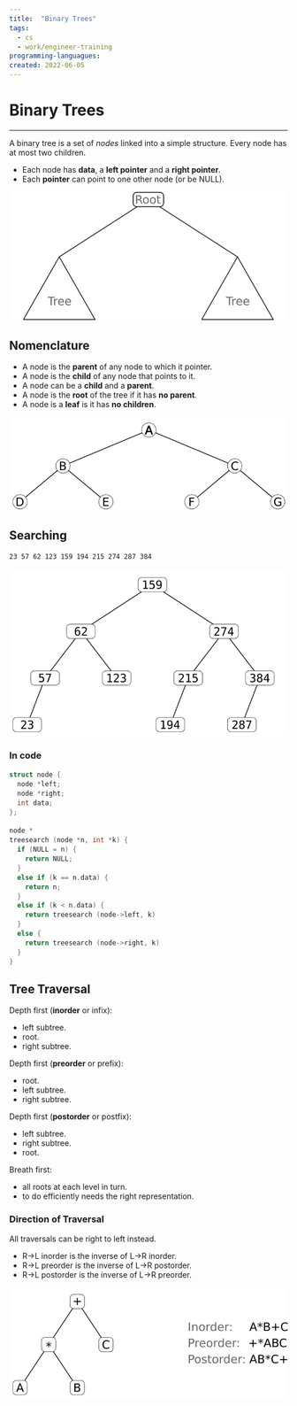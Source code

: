 ```yaml
---
title:  "Binary Trees"
tags:
  - cs
  - work/engineer-training
programming-languagues:
created: 2022-06-05
---
```

# Binary Trees
---
A binary tree is a set of _nodes_ linked into a simple structure. Every node has at most two children.

- Each node has **data**, a **left pointer** and a **right pointer**.
- Each **pointer** can point to one other node (or be NULL).

![binary-tree](notes/images/binary-tree.png)

## Nomenclature
- A node is the **parent** of any node to which it pointer.
- A node is the **child** of any node that points to it.
- A node can be a **child** and a **parent**.
- A node is the **root** of the tree if it has **no parent**.
- A node is a **leaf** is it has **no children**.

![binary-tree-example](notes/images/binary-tree-example.png)

## Searching
```bash
23 57 62 123 159 194 215 274 287 384
```
![binary-tree-search](notes/images/binary-tree-search.png)

### In code
```c
struct node {
  node *left;
  node *right;
  int data;
};

node *
treesearch (node *n, int *k) {
  if (NULL = n) {
    return NULL;
  }
  else if (k == n.data) {
    return n;
  }
  else if (k < n.data) {
    return treesearch (node->left, k)
  }
  else {
    return treesearch (node->right, k)
  }
}
```

## Tree Traversal
Depth first (**inorder** or infix):
- left subtree.
- root.
- right subtree.

 Depth first (**preorder** or prefix):
 - root.
 - left subtree.
 - right subtree.

Depth first (**postorder** or postfix):
- left subtree.
- right subtree.
- root.

Breath first:
- all roots at each level in turn.
- to do efficiently needs the right representation.

### Direction of Traversal
All traversals can be right to left instead.

- R->L inorder is the inverse of L->R inorder.
- R->L preorder is the inverse of L->R postorder.
- R->L postorder is the inverse of L->R preorder.

![binary-tree-expr](notes/images/binary-tree-expr.png)
